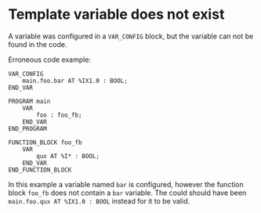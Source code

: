 # Template variable does not exist

A variable was configured in a `VAR_CONFIG` block, but the variable can not be found in the code.

Erroneous code example:
```iecst
VAR_CONFIG
    main.foo.bar AT %IX1.0 : BOOL;
END_VAR

PROGRAM main
    VAR
        foo : foo_fb;
    END_VAR
END_PROGRAM

FUNCTION_BLOCK foo_fb
    VAR
        qux AT %I* : BOOL;
    END_VAR
END_FUNCTION_BLOCK
```

In this example a variable named `bar` is configured, however the function block `foo_fb` does not contain
a `bar` variable. The could should have been `main.foo.qux AT %IX1.0 : BOOL` instead for it to be valid.